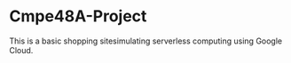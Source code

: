 # Cmpe48A-Project


This is a basic shopping sitesimulating serverless computing using Google Cloud.